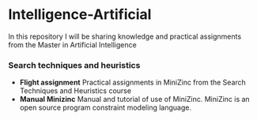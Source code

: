 # Intelligence-Artificial
In this repository I will be sharing knowledge and practical assignments from the Master in Artificial Intelligence
### Search techniques and heuristics 
* **Flight assignment** Practical assignments in MiniZinc from the Search Techniques and Heuristics course
* **Manual Minizinc** Manual and tutorial of use of MiniZinc. MiniZinc is an open source program constraint modeling language.
